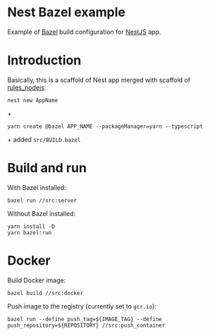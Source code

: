 # Nest Bazel example

Example of [Bazel](https://bazel.build/) build configuration for [NestJS](https://nestjs.com/) app.

# Introduction

Basically, this is a scaffold of Nest app merged with scaffold of [rules_nodejs](https://github.com/bazelbuild/rules_nodejs/#quickstart):

    nest new AppName
    
\+

    yarn create @bazel APP_NAME --packageManager=yarn --typescript 

\+ added `src/BUILD.bazel`


# Build and run

With Bazel installed:

    bazel run //src:server

Without Bazel installed:

    yarn install -D
    yarn bazel:run


# Docker

Build Docker image:

    bazel build //src:docker

Push image to the registry (currently set to `gcr.io`):

    bazel run --define push_tag=${IMAGE_TAG} --define push_repository=${REPOSITORY} //src:push_container
